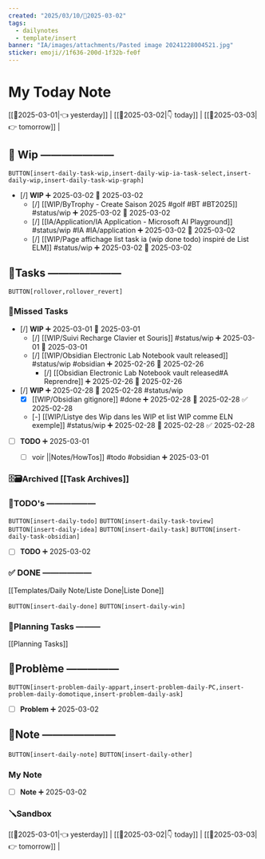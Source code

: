 ```yaml
---
created: "2025/03/10/📒2025-03-02"
tags:
  - dailynotes
  - template/insert
banner: "IA/images/attachments/Pasted image 20241228004521.jpg"
sticker: emoji//1f636-200d-1f32b-fe0f
---
```

# My Today Note

[[📒2025-03-01|👈 yesterday]] | [[📒2025-03-02|👇 today]] | [[📒2025-03-03|👉 tomorrow]] |

## 🚧 Wip ———————

`BUTTON[insert-daily-task-wip,insert-daily-wip-ia-task-select,insert-daily-wip,insert-daily-task-wip-graph]`

- [/] **WIP** ➕ 2025-03-02 🛫 2025-03-02
    - [/] [[WIP/ByTrophy - Create Saison 2025 #golf #BT #BT2025]] #status/wip  ➕ 2025-03-02 🛫 2025-03-02 
    - [/] [[IA/Application/IA Application - Microsoft AI Playground]]  #status/wip #IA #IA/application   ➕ 2025-03-02 🛫 2025-03-02
    - [/] [[WIP/Page affichage list task ia (wip done todo) inspiré de List ELM]] #status/wip  ➕ 2025-03-02 🛫 2025-03-02 


## 🚀Tasks ———————

`BUTTON[rollover,rollover_revert]`
### 🥷Missed Tasks
- [/] **WIP** ➕ 2025-03-01 🛫 2025-03-01
    - [/] [[WIP/Suivi Recharge Clavier et Souris]] #status/wip  ➕ 2025-03-01 🛫 2025-03-01 
    - [/] [[WIP/Obsidian Electronic Lab Notebook vault released]] #status/wip #obsidian  ➕ 2025-02-26 🛫 2025-02-26 
	    - [/] [[Obsidian Electronic Lab Notebook vault released#A Reprendre]] ➕ 2025-02-26 🛫 2025-02-26 
- [/] **WIP** ➕ 2025-02-28 🛫 2025-02-28 #status/wip
    - [x] [[WIP/Obsidian gitignore]] #done  ➕ 2025-02-28 🛫 2025-02-28 ✅ 2025-02-28
    - [-] [[WIP/Listye des Wip dans les WIP et list WIP comme ELN exemple]] #status/wip ➕ 2025-02-28 🛫 2025-02-28 ✅ 2025-02-28
- [ ] **TODO**  ➕ 2025-03-01
	- [ ] voir ||Notes/HowTos]]  #todo #obsidian  ➕ 2025-03-01 


### 🗄️🗃️Archived [[Task Archives]]
### 📎TODO's ——————

`BUTTON[insert-daily-todo]`    `BUTTON[insert-daily-task-toview]`    `BUTTON[insert-daily-idea]`    `BUTTON[insert-daily-task]`  `BUTTON[insert-daily-task-obsidian]`

- [ ] **TODO**  ➕ 2025-03-02
 
### ✅ DONE ——————

[[Templates/Daily Note/Liste Done|Liste Done]]

 `BUTTON[insert-daily-done]` `BUTTON[insert-daily-win]`
 

### 📅Planning Tasks ———

[[Planning Tasks]]





## 🚨Problème —————

`BUTTON[insert-problem-daily-appart,insert-problem-daily-PC,insert-problem-daily-domotique,insert-problem-daily-ask]`

- [ ] **Problem**  ➕ 2025-03-02
## 📝Note ———————

`BUTTON[insert-daily-note]` `BUTTON[insert-daily-other]`
### My Note

- [ ] **Note**  ➕ 2025-03-02

### 🪛Sandbox 







[[📒2025-03-01|👈 yesterday]] | [[📒2025-03-02|👇 today]] | [[📒2025-03-03|👉 tomorrow]] |
